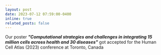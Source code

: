 ```yaml
---
layout: post
date: 2023-07-12 07:59:00-0400
inline: true
related_posts: false
---
```


Our poster ***"Computational strategies and  challenges in integrating 15 million cells across health and 30 diseases"*** got accepted for the Human Cell Atlas (2023) conference at Toronto, Canada